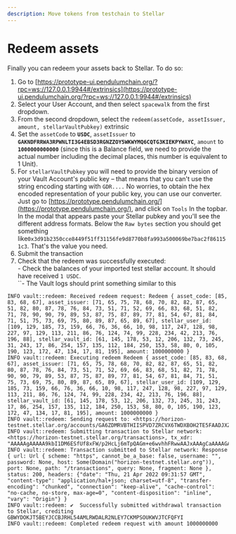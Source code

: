 ```yaml
---
description: Move tokens from testchain to Stellar
---
```


# Redeem assets

Finally you can redeem your assets back to Stellar. To do so:

1. Go to [https://prototype-ui.pendulumchain.org/?rpc=ws://127.0.0.1:9944#/extrinsics](https://prototype-ui.pendulumchain.org/?rpc=ws://127.0.0.1:9944#/extrinsics)
2. Select your User Account, and then select `spacewalk` from the first dropdown.
3. From the second dropdown, select the `redeem(assetCode, assetIssuer, amount, stellarVaultPubkey)` extrinsic
4. Set the `assetCode` to **`USDC`**, `assetIssuer` to **`GAKNDFRRWA3RPWNLTI3G4EBSD3RGNZZOY5WKWYMQ6CQTG3KIEKPYWAYC`**, `amount` to **`1000000000000`** (since this is a Balance field, we need to provide the actual number including the decimal places, this number is equivalent to 1 Unit).
5. For `stellarVaultPubkey` you will need to provide the binary version of your Vault Account's public key – that means that you can't use the string encoding starting with `GDR....` No worries, to obtain the hex encoded representation of your public key, you can use our converter. Just go to [https://prototype.pendulumchain.org/](https://prototype.pendulumchain.org/), and click on `Tools` In the topbar. In the modal that appears paste your Stellar pubkey and you'll see the different address formats. Below the `Raw bytes` section you should get something like`0x3d91b2350cce8449f51ff31156fe9d8770b8fa993a500069be7bac2f861151c3`. That's the value you need.
6. Submit the transaction
7. Check that the redeem was successfully executed:\
   \- Check the balances of your imported test stellar account. It should have received `1 USDC`.\
   ``- The Vault logs should print something similar to this

```
INFO vault::redeem: Received redeem request: Redeem { asset_code: [85, 83, 68, 67], asset_issuer: [71, 65, 75, 78, 68, 70, 82, 82, 87, 65, 51, 82, 80, 87, 78, 76, 84, 73, 51, 71, 52, 69, 66, 83, 68, 51, 82, 71, 78, 90, 90, 79, 89, 53, 87, 75, 87, 89, 77, 81, 54, 67, 81, 84, 71, 51, 75, 73, 69, 75, 80, 89, 87, 65, 89, 67], stellar_user_id: [109, 129, 185, 73, 159, 66, 76, 36, 66, 10, 98, 117, 247, 128, 98, 227, 97, 129, 113, 211, 86, 76, 124, 74, 99, 228, 234, 42, 213, 76, 196, 88], stellar_vault_id: [61, 145, 178, 53, 12, 206, 132, 73, 245, 31, 243, 17, 86, 254, 157, 135, 112, 184, 250, 153, 58, 80, 0, 105, 190, 123, 172, 47, 134, 17, 81, 195], amount: 1000000000 }
INFO vault::redeem: Executing redeem Redeem { asset_code: [85, 83, 68, 67], asset_issuer: [71, 65, 75, 78, 68, 70, 82, 82, 87, 65, 51, 82, 80, 87, 78, 76, 84, 73, 51, 71, 52, 69, 66, 83, 68, 51, 82, 71, 78, 90, 90, 79, 89, 53, 87, 75, 87, 89, 77, 81, 54, 67, 81, 84, 71, 51, 75, 73, 69, 75, 80, 89, 87, 65, 89, 67], stellar_user_id: [109, 129, 185, 73, 159, 66, 76, 36, 66, 10, 98, 117, 247, 128, 98, 227, 97, 129, 113, 211, 86, 76, 124, 74, 99, 228, 234, 42, 213, 76, 196, 88], stellar_vault_id: [61, 145, 178, 53, 12, 206, 132, 73, 245, 31, 243, 17, 86, 254, 157, 135, 112, 184, 250, 153, 58, 80, 0, 105, 190, 123, 172, 47, 134, 17, 81, 195], amount: 1000000000 }
INFO vault::redeem: Sending request to: <https://horizon-testnet.stellar.org/accounts/GA6ZDMRVBTHIISPVD7ZRCVX6TWDXBOH2TE5FAADJXZ52YL4GCFI4HOHU>
INFO vault::redeem: Submitting transaction to Stellar network: <https://horizon-testnet.stellar.org/transactions>, tx_xdr: "AAAAAgAAAAA9kbI1DM6ESfUf8xFW/p2HcLj6mTpQAGm+e6wvhhFRwwAAJxAAAgCaAAAAGAAAAAEAAAAAAAAAAAAAAAAAAAAAAAAAAAAAAAEAAAAAAAAAAQAAAABtgblJn0JMJEIKYnX3gGLjYYFx01ZMfEpj5Ooq1UzEWAAAAAFVU0RDAAAAABTRljGwNxfZq5o2bhAyHuJm5y7HbKthkPChM21IIp+LAAAAAAAAJxAAAAAAAAAAAYYRUcMAAABAvbbpXEBOWNCphlZHwy68uJclBLVCyiVXwnQ65lXfklWGYhYAJeUAAe+NSsgeLwEIPiyHFj42mycPXsl3X3xDDw=="
INFO vault::redeem: Transaction submitted to Stellar network: Response { url: Url { scheme: "https", cannot_be_a_base: false, username: "", password: None, host: Some(Domain("horizon-testnet.stellar.org")), port: None, path: "/transactions", query: None, fragment: None }, status: 200, headers: {"date": "Thu, 21 Apr 2022 09:31:57 GMT", "content-type": "application/hal+json; charset=utf-8", "transfer-encoding": "chunked", "connection": "keep-alive", "cache-control": "no-cache, no-store, max-age=0", "content-disposition": "inline", "vary": "Origin"} }
INFO vault::redeem: ✔️  Successfully submitted withdrawal transaction to Stellar, crediting GBWYDOKJT5BEYJCCBJRHL54AMLRWDALR2NLEY7CKMPSOUKWVJTCFQFYI
INFO vault::redeem: Completed redeem request with amount 1000000000
```
